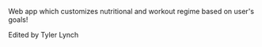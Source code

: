 Web app which customizes nutritional and workout regime based on user's goals!

Edited by Tyler Lynch


